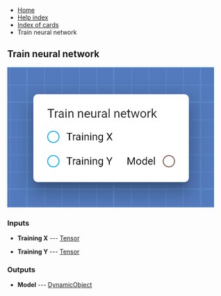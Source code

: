 <ul class="breadcrumb">
    <li><a href="">Home</a></li>
    <li><a href="help.html">Help index</a></li>
    <li><a href="cards/">Index of cards</a></li>
    <li>Train neural network</li>
</ul>

## Train neural network



![Train neural network](assets/img/cards/trainNeuralNetwork.png)


### Inputs


* **Training X** --- [Tensor](types/Tensor.html)

  

* **Training Y** --- [Tensor](types/Tensor.html)

  





### Outputs


* **Model** --- [DynamicObject](types/DynamicObject.html)

  




